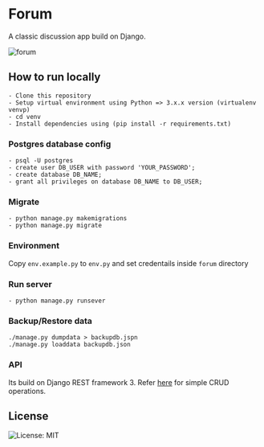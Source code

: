 # Forum
A classic discussion app build on Django.

![forum](https://user-images.githubusercontent.com/43197293/85027639-dc28de80-b199-11ea-8a0a-0d01d9a69e8f.png)

## How to run locally
```
- Clone this repository
- Setup virtual environment using Python => 3.x.x version (virtualenv venvp)
- cd venv
- Install dependencies using (pip install -r requirements.txt)
```

### Postgres database config
```
- psql -U postgres
- create user DB_USER with password 'YOUR_PASSWORD';
- create database DB_NAME;
- grant all privileges on database DB_NAME to DB_USER;
```

### Migrate
```
- python manage.py makemigrations
- python manage.py migrate
```

### Environment
Copy ```env.example.py``` to ```env.py``` and set credentails inside ```forum``` directory

### Run server
```
- python manage.py runsever
```
### Backup/Restore data
```
./manage.py dumpdata > backupdb.jspn
./manage.py loaddata backupdb.json
```

### API
Its build on Django REST framework 3. Refer [here](https://github.com/hbvj99/forum/blob/master/REST_API.txt) for simple CRUD operations.

## License
![License: MIT](https://img.shields.io/badge/License-MIT-green.svg)
